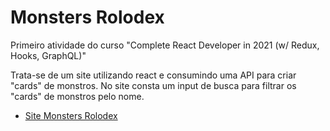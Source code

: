 # Monsters Rolodex

Primeiro atividade do curso "Complete React Developer in 2021 (w/ Redux, Hooks, GraphQL)"

Trata-se de um site utilizando react e consumindo uma API para criar "cards" de monstros. No site consta um input de busca para filtrar os "cards" de monstros pelo nome.

- [Site Monsters Rolodex](https://guilhermemigliano.github.io/monsters-rolodex/)
